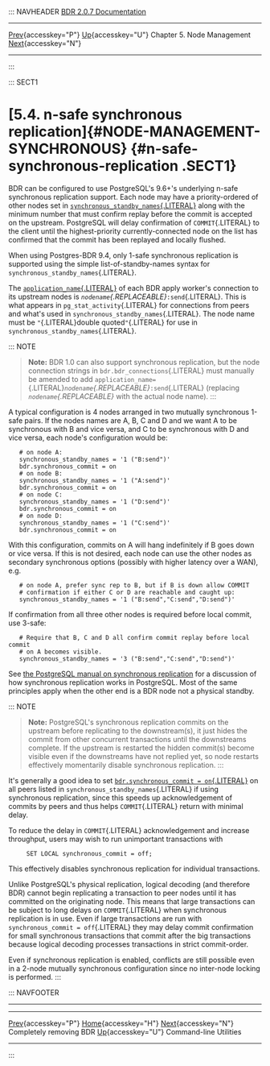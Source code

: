 ::: NAVHEADER
  [BDR 2.0.7 Documentation](index.md)
  --------------------------------------------------------------------------------- ------------------------------------------- ---------------------------- ---------------------------------------------------------------
  [Prev](node-management-disabling.md "Completely removing BDR"){accesskey="P"}   [Up](node-management.md){accesskey="U"}    Chapter 5. Node Management    [Next](commands.md "Command-line Utilities"){accesskey="N"}

------------------------------------------------------------------------
:::

::: SECT1
# [5.4. n-safe synchronous replication]{#NODE-MANAGEMENT-SYNCHRONOUS} {#n-safe-synchronous-replication .SECT1}

BDR can be configured to use PostgreSQL\'s 9.6+\'s underlying n-safe
synchronous replication support. Each node may have a priority-ordered
of other nodes set in
[`synchronous_standby_names`{.LITERAL}](https://www.postgresql.org/docs/current/static/runtime-config-replication.html#GUC-SYNCHRONOUS-STANDBY-NAMES)
along with the minimum number that must confirm replay before the commit
is accepted on the upstream. PostgreSQL will delay confirmation of
`COMMIT`{.LITERAL} to the client until the highest-priority
currently-connected node on the list has confirmed that the commit has
been replayed and locally flushed.

When using Postgres-BDR 9.4, only 1-safe synchronous replication is
supported using the simple list-of-standby-names syntax for
`synchronous_standby_names`{.LITERAL}.

The
[`application_name`{.LITERAL}](https://www.postgresql.org/docs/current/static/runtime-config-logging.html#GUC-APPLICATION-NAME)
of each BDR apply worker\'s connection to its upstream nodes is
*`nodename`{.REPLACEABLE}*`:send`{.LITERAL}. This is what appears in
`pg_stat_activity`{.LITERAL} for connections from peers and what\'s used
in `synchronous_standby_names`{.LITERAL}. The node name must be
`"`{.LITERAL}double quoted`"`{.LITERAL} for use in
`synchronous_standby_names`{.LITERAL}.

::: NOTE
> **Note:** BDR 1.0 can also support synchronous replication, but the
> node connection strings in `bdr.bdr_connections`{.LITERAL} must
> manually be amended to add
> `application_name=`{.LITERAL}*`nodename`{.REPLACEABLE}*`:send`{.LITERAL}
> (replacing *`nodename`{.REPLACEABLE}* with the actual node name).
:::

A typical configuration is 4 nodes arranged in two mutually synchronous
1-safe pairs. If the nodes names are A, B, C and D and we want A to be
synchronous with B and vice versa, and C to be synchronous with D and
vice versa, each node\'s configuration would be:

``` PROGRAMLISTING
   # on node A:
   synchronous_standby_names = '1 ("B:send")'
   bdr.synchronous_commit = on
   # on node B:
   synchronous_standby_names = '1 ("A:send")'
   bdr.synchronous_commit = on
   # on node C:
   synchronous_standby_names = '1 ("D:send")'
   bdr.synchronous_commit = on
   # on node D:
   synchronous_standby_names = '1 ("C:send")'
   bdr.synchronous_commit = on

```

With this configuration, commits on A will hang indefinitely if B goes
down or vice versa. If this is not desired, each node can use the other
nodes as secondary synchronous options (possibly with higher latency
over a WAN), e.g.

``` PROGRAMLISTING
   # on node A, prefer sync rep to B, but if B is down allow COMMIT
   # confirmation if either C or D are reachable and caught up:
   synchronous_standby_names = '1 ("B:send","C:send","D:send")'

```

If confirmation from all three other nodes is required before local
commit, use 3-safe:

``` PROGRAMLISTING
   # Require that B, C and D all confirm commit replay before local commit
   # on A becomes visible.
   synchronous_standby_names = '3 ("B:send","C:send","D:send")'

```

See [the PostgreSQL manual on synchronous
replication](https://www.postgresql.org/docs/current/static/warm-standby.html#SYNCHRONOUS-REPLICATION)
for a discussion of how synchronous replication works in PostgreSQL.
Most of the same principles apply when the other end is a BDR node not a
physical standby.

::: NOTE
> **Note:** PostgreSQL\'s synchronous replication commits on the
> upstream before replicating to the downstream(s), it just hides the
> commit from other concurrent transactions until the downstreams
> complete. If the upstream is restarted the hidden commit(s) become
> visible even if the downstreams have not replied yet, so node restarts
> effectively momentarily disable synchronous replication.
:::

It\'s generally a good idea to set
[`bdr.synchronous_commit = on`{.LITERAL}](bdr-configuration-variables.md#GUC-BDR-SYNCHRONOUS-COMMIT)
on all peers listed in `synchronous_standby_names`{.LITERAL} if using
synchronous replication, since this speeds up acknowledgement of commits
by peers and thus helps `COMMIT`{.LITERAL} return with minimal delay.

To reduce the delay in `COMMIT`{.LITERAL} acknowledgement and increase
throughput, users may wish to run unimportant transactions with

``` PROGRAMLISTING
     SET LOCAL synchronous_commit = off;

```

This effectively disables synchronous replication for individual
transactions.

Unlike PostgreSQL\'s physical replication, logical decoding (and
therefore BDR) cannot begin replicating a transaction to peer nodes
until it has committed on the originating node. This means that large
transactions can be subject to long delays on `COMMIT`{.LITERAL} when
synchronous replication is in use. Even if large transactions are run
with `synchronous_commit = off`{.LITERAL} they may delay commit
confirmation for small synchronous transactions that commit after the
big transactions because logical decoding processes transactions in
strict commit-order.

Even if synchronous replication is enabled, conflicts are still possible
even in a 2-node mutually synchronous configuration since no inter-node
locking is performed.
:::

::: NAVFOOTER

------------------------------------------------------------------------

  ------------------------------------------------------- ------------------------------------------- --------------------------------------
  [Prev](node-management-disabling.md){accesskey="P"}        [Home](index.md){accesskey="H"}        [Next](commands.md){accesskey="N"}
  Completely removing BDR                                  [Up](node-management.md){accesskey="U"}                  Command-line Utilities
  ------------------------------------------------------- ------------------------------------------- --------------------------------------
:::
